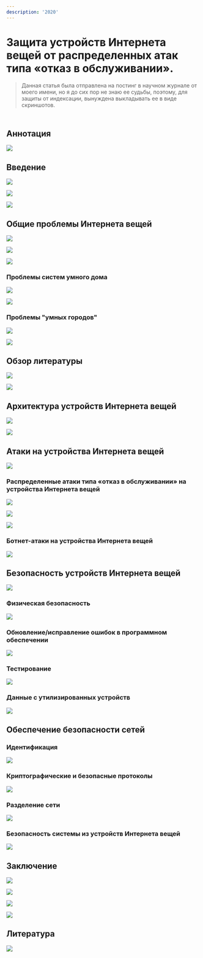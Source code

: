 ```yaml
---
description: '2020'
---
```


# Защита устройств Интернета вещей от распределенных атак типа «отказ в обслуживании».

> Данная статья была отправлена на постинг в научном журнале от моего имени, но я до сих пор не знаю ее судьбы, поэтому, для защиты от индексации, вынуждена выкладывать ее в виде скриншотов.

\
&#x20;Аннотация
---------------

![](<../../.gitbook/assets/image (144).png>)

## Введение

![](<../../.gitbook/assets/image (150).png>)

![](<../../.gitbook/assets/image (125).png>)

![](<../../.gitbook/assets/image (134).png>)

## Общие проблемы Интернета вещей

![](<../../.gitbook/assets/image (156).png>)

![](<../../.gitbook/assets/image (147).png>)

![](<../../.gitbook/assets/image (151).png>)

### Проблемы систем умного дома

![](<../../.gitbook/assets/image (142).png>)

![](<../../.gitbook/assets/image (128).png>)

### Проблемы "умных городов"

![](<../../.gitbook/assets/image (159).png>)

![](<../../.gitbook/assets/image (140).png>)

## Обзор литературы

![](<../../.gitbook/assets/image (135).png>)

![](<../../.gitbook/assets/image (153).png>)

## Архитектура устройств Интернета вещей

![](<../../.gitbook/assets/image (149).png>)

![](<../../.gitbook/assets/image (126).png>)

## Атаки на устройства Интернета вещей

![](<../../.gitbook/assets/image (131).png>)

### Распределенные атаки типа «отказ в обслуживании» на устройства Интернета вещей

![](<../../.gitbook/assets/image (132).png>)

![](<../../.gitbook/assets/image (136).png>)

![](<../../.gitbook/assets/image (129).png>)

### Ботнет-атаки на устройства Интернета вещей

![](<../../.gitbook/assets/image (133).png>)

## Безопасность устройств Интернета вещей

![](<../../.gitbook/assets/image (130).png>)

### Физическая безопасность

![](<../../.gitbook/assets/image (157).png>)

### Обновление/исправление ошибок в программном обеспечении

![](<../../.gitbook/assets/image (158).png>)

### Тестирование

![](<../../.gitbook/assets/image (155).png>)

### Данные с утилизированных устройств

![](<../../.gitbook/assets/image (146).png>)

## Обеспечение безопасности сетей

### Идентификация

![](<../../.gitbook/assets/image (152).png>)

### Криптографические и безопасные протоколы

![](<../../.gitbook/assets/image (154).png>)

### Разделение сети

![](<../../.gitbook/assets/image (141).png>)

### Безопасность системы из устройств Интернета вещей

![](<../../.gitbook/assets/image (137).png>)

## Заключение

![](<../../.gitbook/assets/image (160).png>)

![](<../../.gitbook/assets/image (138).png>)

![](<../../.gitbook/assets/image (143).png>)

![](<../../.gitbook/assets/image (148).png>)

## Литература

![](<../../.gitbook/assets/image (145).png>)

